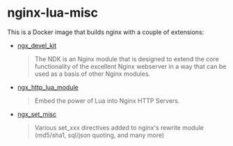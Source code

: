 # nginx-lua-misc

This is a Docker image that builds nginx with a couple of extensions:

- [ngx\_devel\_kit](https://github.com/simplresty/ngx_devel_kit)
    > The NDK is an Nginx module that is designed to extend the core functionality of the excellent Nginx webserver in a way that can be used as a basis of other Nginx modules.
      

- [ngx\_http\_lua\_module](https://github.com/openresty/lua-nginx-module)
    > Embed the power of Lua into Nginx HTTP Servers.

- [ngx\_set\_misc](https://github.com/openresty/set-misc-nginx-module)
    > Various set_xxx directives added to nginx's rewrite module (md5/sha1, sql/json quoting, and many more)

